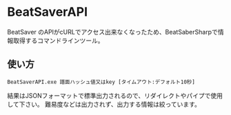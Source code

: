 # BeatSaverAPI

BeatSaver のAPIがcURLでアクセス出来なくなったため、BeatSaberSharpで情報取得するコマンドラインツール。

## 使い方
```
BeatSaverAPI.exe 譜面ハッシュ値又はkey [タイムアウト:デフォルト10秒]
```
結果はJSONフォーマットで標準出力されるので、リダイレクトやパイプで使用して下さい。
難易度などは出力されず、出力する情報は絞っています。